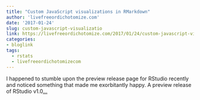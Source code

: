 ```yaml
---
title: "Custom JavaScript visualizations in RMarkdown"
author: 'livefreeordichotomize.com'
date: '2017-01-24'
slug: custom-javascript-visualizatio
link: https://livefreeordichotomize.com/2017/01/24/custom-javascript-visualizations-in-rmarkdown/
categories:
- bloglink
tags:
  - rstats
  - livefreeordichotomizecom
---
```


I happened to stumble upon the preview release page for RStudio recently and noticed something that made me exorbitantly happy. A preview release of RStudio v1.0[... <i class="fas fa-external-link-alt"></i>](https://livefreeordichotomize.com/2017/01/24/custom-javascript-visualizations-in-rmarkdown/)

